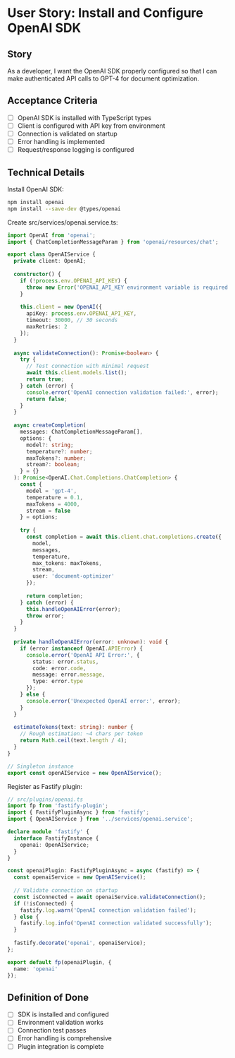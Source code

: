 # User Story: Install and Configure OpenAI SDK

## Story
As a developer, I want the OpenAI SDK properly configured so that I can make authenticated API calls to GPT-4 for document optimization.

## Acceptance Criteria
- [ ] OpenAI SDK is installed with TypeScript types
- [ ] Client is configured with API key from environment
- [ ] Connection is validated on startup
- [ ] Error handling is implemented
- [ ] Request/response logging is configured

## Technical Details
Install OpenAI SDK:
```bash
npm install openai
npm install --save-dev @types/openai
```

Create src/services/openai.service.ts:
```typescript
import OpenAI from 'openai';
import { ChatCompletionMessageParam } from 'openai/resources/chat';

export class OpenAIService {
  private client: OpenAI;
  
  constructor() {
    if (!process.env.OPENAI_API_KEY) {
      throw new Error('OPENAI_API_KEY environment variable is required');
    }
    
    this.client = new OpenAI({
      apiKey: process.env.OPENAI_API_KEY,
      timeout: 30000, // 30 seconds
      maxRetries: 2
    });
  }
  
  async validateConnection(): Promise<boolean> {
    try {
      // Test connection with minimal request
      await this.client.models.list();
      return true;
    } catch (error) {
      console.error('OpenAI connection validation failed:', error);
      return false;
    }
  }
  
  async createCompletion(
    messages: ChatCompletionMessageParam[],
    options: {
      model?: string;
      temperature?: number;
      maxTokens?: number;
      stream?: boolean;
    } = {}
  ): Promise<OpenAI.Chat.Completions.ChatCompletion> {
    const {
      model = 'gpt-4',
      temperature = 0.1,
      maxTokens = 4000,
      stream = false
    } = options;
    
    try {
      const completion = await this.client.chat.completions.create({
        model,
        messages,
        temperature,
        max_tokens: maxTokens,
        stream,
        user: 'document-optimizer'
      });
      
      return completion;
    } catch (error) {
      this.handleOpenAIError(error);
      throw error;
    }
  }
  
  private handleOpenAIError(error: unknown): void {
    if (error instanceof OpenAI.APIError) {
      console.error('OpenAI API Error:', {
        status: error.status,
        code: error.code,
        message: error.message,
        type: error.type
      });
    } else {
      console.error('Unexpected OpenAI error:', error);
    }
  }
  
  estimateTokens(text: string): number {
    // Rough estimation: ~4 chars per token
    return Math.ceil(text.length / 4);
  }
}

// Singleton instance
export const openAIService = new OpenAIService();
```

Register as Fastify plugin:
```typescript
// src/plugins/openai.ts
import fp from 'fastify-plugin';
import { FastifyPluginAsync } from 'fastify';
import { OpenAIService } from '../services/openai.service';

declare module 'fastify' {
  interface FastifyInstance {
    openai: OpenAIService;
  }
}

const openaiPlugin: FastifyPluginAsync = async (fastify) => {
  const openaiService = new OpenAIService();
  
  // Validate connection on startup
  const isConnected = await openaiService.validateConnection();
  if (!isConnected) {
    fastify.log.warn('OpenAI connection validation failed');
  } else {
    fastify.log.info('OpenAI connection validated successfully');
  }
  
  fastify.decorate('openai', openaiService);
};

export default fp(openaiPlugin, {
  name: 'openai'
});
```

## Definition of Done
- [ ] SDK is installed and configured
- [ ] Environment validation works
- [ ] Connection test passes
- [ ] Error handling is comprehensive
- [ ] Plugin integration is complete